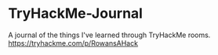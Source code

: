 # TryHackMe-Journal
A journal of the things I've learned through TryHackMe rooms.
https://tryhackme.com/p/RowansAHack
